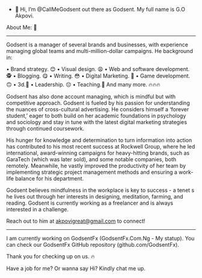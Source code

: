 - 👋 Hi, I’m @CallMeGodsent out there as Godsent. My full name is G.O Akpovi.



About Me: 🌟

____________

Godsent is a manager of several brands and businesses, with experience managing global teams and multi-million-dollar campaigns. He background in:

• Brand strategy. 😊
• Visual design. 😩
• Web and software development. 🕵️
• Blogging. 😋
• Writing. 😳
• Digital Marketing. 🤔
• Game development. 🙃
• 3d.🏃
• Leadership. 😔
• Teaching.👲
And many more. 🔥🔥🔥

Godsent has also done account managing, which is mindful but with competitive approach. Godsent is fueled by his passion for understanding the nuances of cross-cultural advertising. He considers himself a ‘forever student,’ eager to both build on her academic foundations in psychology and sociology and stay in tune with the latest digital marketing strategies through continued coursework.


His hunger for knowledge and determination to turn information into action has contributed to his most recent success at Rockwell Group, where he led international, award-winning campaigns for heavy-hitting brands, such as GaraTech (which was later sold), and some notable companies, both remotely. Meanwhile, he vastly improved the productivity of her team by implementing strategic project management methods and ensuring a work-life balance for his department.


Godsent believes mindfulness in the workplace is key to success - a tenet s
he lives out through her interests in designing, meditation, farming, and reading. Godsent is currently working as a freelancer and is always interested in a challenge.

Reach out to him at akpovigreat@gmail.com to connect!

____________

I am currently working on GodsentFx (GodsentFx.Com.Ng - My statup).
You can check our GodsentFx GitHub repository (github.com/GodsentFx).

Thank you for checking up on us. 🔥

Have a job for me? Or wanna say Hi? Kindly chat me up.
